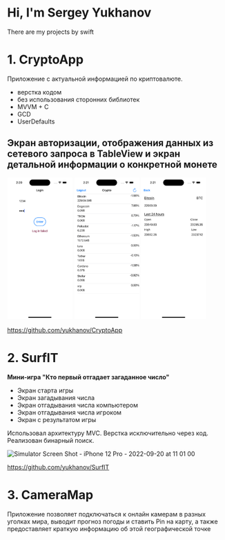 # Hi, I'm Sergey Yukhanov
There are my projects by swift

# 1. CryptoApp
Приложение с актуальной информацией по криптовалюте.
- верстка кодом
- без использования сторонних библиотек
- MVVM + C
- GCD
- UserDefaults

## Экран авторизации, отображения данных из сетевого запроса в TableView и экран детальной информации о конкретной монете
<img src="https://github.com/yukhanov/CryptoApp/blob/main/Screenshots/1.png" width="30%" /> <img src="https://github.com/yukhanov/CryptoApp/blob/main/Screenshots/2.png" width="30%" /> <img src="https://github.com/yukhanov/CryptoApp/blob/main/Screenshots/3.png" width="30%" />

<https://github.com/yukhanov/CryptoApp>

# 2. SurfIT
**Мини-игра "Кто первый отгадает загаданное число"**

- Экран старта игры
- Экран загадывания числа
- Экран отгадывания числа компьютером
- Экран отгадывания числа игроком
- Экран с результатом игры

Использовал архитектуру MVC.
Верстка исключительно через код.
Реализован бинарный поиск.

![Simulator Screen Shot - iPhone 12 Pro - 2022-09-20 at 11 01 00](https://user-images.githubusercontent.com/39123065/191181451-f6fdf041-2481-4360-a2d5-2a917752940b.png)

<https://github.com/yukhanov/SurfIT>




# 3. CameraMap

Приложение позволяет подключаться к онлайн камерам в разных уголках мира, выводит прогноз погоды и ставить Pin на карту, а также предоставляет краткую информацию об этой географической точке

